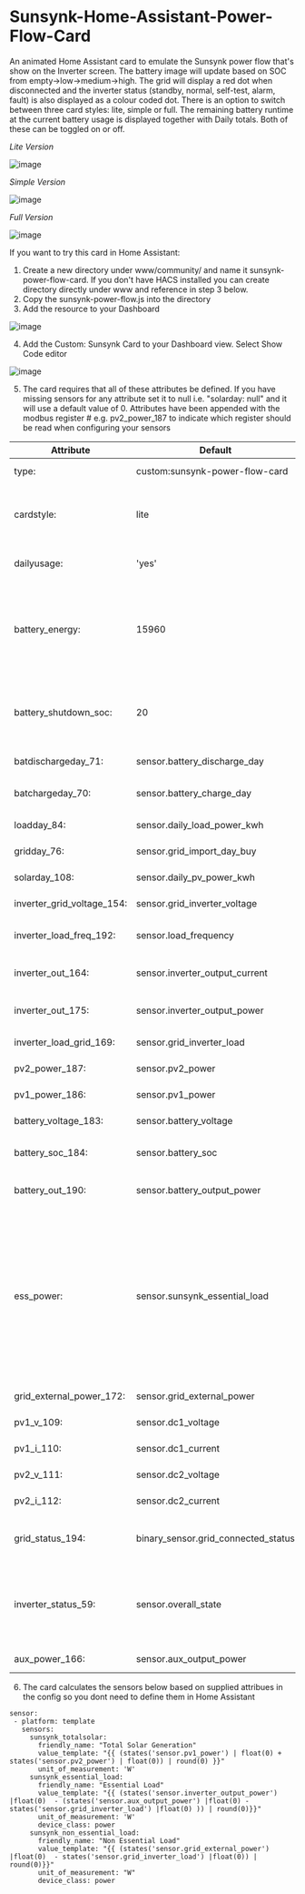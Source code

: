# Sunsynk-Home-Assistant-Power-Flow-Card
An animated Home Assistant card to emulate the Sunsynk power flow that's show on the Inverter screen. The battery image will update based on SOC from empty->low->medium->high. The grid will display a red dot when disconnected and the inverter status (standby, normal, self-test, alarm, fault) is also displayed as a colour coded dot. There is an option to switch between three card styles: lite, simple or full. The remaining battery runtime at the current battery usage is displayed together with Daily totals. Both of these can be toggled on or off.

*Lite Version*

![image](https://user-images.githubusercontent.com/7227275/234833282-70399203-47d7-47d5-b6e1-ff8ef8518800.png)

*Simple Version*

![image](https://user-images.githubusercontent.com/7227275/234833488-e6c3c9ab-d22a-4d22-8319-8be9016e96f8.png)

*Full Version*

![image](https://user-images.githubusercontent.com/7227275/234833660-89a2a805-09c3-49d3-8550-febaebeae645.png)

If you want to try this card in Home Assistant:

1. Create a new directory under www/community/ and name it sunsynk-power-flow-card. If you don't have HACS installed you can create directory directly under www and reference in step 3 below.
2. Copy the sunsynk-power-flow.js into the directory
3. Add the resource to your Dashboard 

![image](https://user-images.githubusercontent.com/7227275/234657217-05c7e10a-cc82-4277-a2c2-50bb2de0c599.png)

4. Add the Custom: Sunsynk Card to your Dashboard view. Select Show Code editor

![image](https://user-images.githubusercontent.com/7227275/234855970-5d7f2d41-1bc9-480e-9c62-0ddb45c7cb9a.png)

5. The card requires that all of these attributes be defined. If you have missing sensors for any attribute set it to null i.e. "solarday: null" and it will use a default value of 0. Attributes have been appended with the modbus register # e.g. pv2_power_187 to indicate which register should be read when configuring your sensors

| Attribute | Default | Description |
| --- | --- | --- |
|type: | custom:sunsynk-power-flow-card | The custom card
|cardstyle: | lite | Selects the card layout that is used  (lite, simple, full) |
|dailyusage: | 'yes' | Toggles the Daily Totals (yes/no) |
|battery_energy: | 15960 | Total Battery Energy in Wh (e.g. 3 x 5.32kWh = 15960) or set to "hidden" to hide|
|battery_shutdown_soc: | 20 |The battery shutdown percentage to calculate remaining runtime |
|batdischargeday_71: | sensor.battery_discharge_day | Daily Battery Usage (kWh) |
|batchargeday_70: | sensor.battery_charge_day | Daily Battery Charge (kWh) |
|loadday_84: | sensor.daily_load_power_kwh | Daily Load (kWh) |
|gridday_76: | sensor.grid_import_day_buy | Daily Grid Import (kWh) |
|solarday_108: | sensor.daily_pv_power_kwh | Daily Solar Usage (kWh |
|inverter_grid_voltage_154: | sensor.grid_inverter_voltage | Grid Voltage (V) |
|inverter_load_freq_192: | sensor.load_frequency | Load Frequency (Hz) |
|inverter_out_164: | sensor.inverter_output_current | Inverter Output Current (A) |
|inverter_out_175: | sensor.inverter_output_power | Inverter Output Power (W) |
|inverter_load_grid_169: | sensor.grid_inverter_load | Inverter Load (W) |
|pv2_power_187: | sensor.pv2_power | PV String 1 Power (W)  |
|pv1_power_186: | sensor.pv1_power | PV String 2 Power (W)|
|battery_voltage_183: | sensor.battery_voltage | Battery Voltage (V) |
|battery_soc_184: | sensor.battery_soc | Battery State of Charge (%) |
|battery_out_190: | sensor.battery_output_power | Battery Output Power (W) |
|ess_power: | sensor.sunsynk_essential_load | THis sensor is only used for the simple and lite cards. You can use register 178. It is automatically calculated for the full card based on other attributes. (W) |
|grid_external_power_172: | sensor.grid_external_power  | Grid External Power (W)|
|pv1_v_109: | sensor.dc1_voltage | PV String 1 Voltage (V) |
|pv1_i_110: | sensor.dc1_current | Pv String 1 Current (A)|
|pv2_v_111: | sensor.dc2_voltage | PV String 2 Voltage (V)|
|pv2_i_112: | sensor.dc2_current | PV String 2 Current (A)|
|grid_status_194: | binary_sensor.grid_connected_status | Grid Connected Status (on/off) |
|inverter_status_59: | sensor.overall_state | Inverter Status (0-standby, 1-selftest, 2-normal, 3-alarm, 4-fault) |
|aux_power_166: | sensor.aux_output_power | Auxilary Power (W) |

6. The card calculates the sensors below based on supplied attribues in the config so you dont need to define them in Home Assistant
 
 ```
 sensor:
  - platform: template
    sensors:
      sunsynk_totalsolar:
        friendly_name: "Total Solar Generation"
        value_template: "{{ (states('sensor.pv1_power') | float(0) + states('sensor.pv2_power') | float(0)) | round(0) }}"
        unit_of_measurement: 'W'
      sunsynk_essential_load:
        friendly_name: "Essential Load"
        value_template: "{{ (states('sensor.inverter_output_power') |float(0)  - (states('sensor.aux_output_power') |float(0) - states('sensor.grid_inverter_load') |float(0) )) | round(0)}}"
        unit_of_measurement: 'W'
        device_class: power
      sunsynk_non_essential_load:
        friendly_name: "Non Essential Load"
        value_template: "{{ (states('sensor.grid_external_power') |float(0)  - states('sensor.grid_inverter_load') |float(0)) | round(0)}}"
        unit_of_measurement: "W"
        device_class: power
 ```
